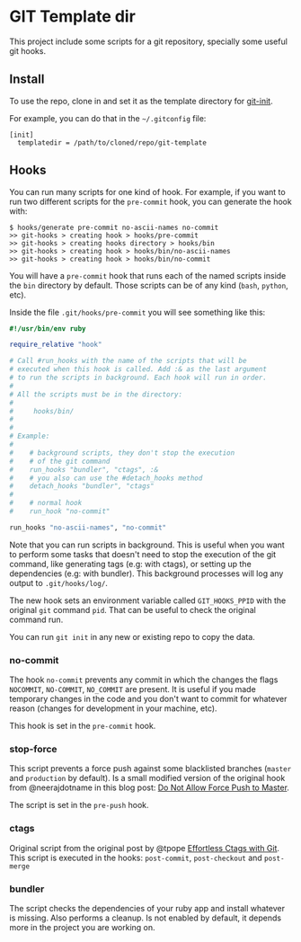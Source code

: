 # GIT Template dir

This project include some scripts for a git repository, specially some useful git hooks.

## Install

To use the repo, clone in and set it as the template directory for [git-init](http://git-scm.com/docs/git-init).

For example, you can do that in the `~/.gitconfig` file:

```gitconfig
[init]
  templatedir = /path/to/cloned/repo/git-template
```

## Hooks

You can run many scripts for one kind of hook. For example, if you want to run two different scripts for the `pre-commit` hook, you can generate the hook with:

```
$ hooks/generate pre-commit no-ascii-names no-commit
>> git-hooks > creating hook > hooks/pre-commit
>> git-hooks > creating hooks directory > hooks/bin
>> git-hooks > creating hook > hooks/bin/no-ascii-names
>> git-hooks > creating hook > hooks/bin/no-commit
```

You will have a `pre-commit` hook that runs each of the named scripts inside the `bin` directory by default. Those scripts can be of any kind (`bash`, `python`, etc).

Inside the file `.git/hooks/pre-commit` you will see something like this:

```ruby
#!/usr/bin/env ruby

require_relative "hook"

# Call #run_hooks with the name of the scripts that will be
# executed when this hook is called. Add :& as the last argument
# to run the scripts in background. Each hook will run in order.
#
# All the scripts must be in the directory:
#
#     hooks/bin/
#
#
# Example:
#
#    # background scripts, they don't stop the execution
#    # of the git command
#    run_hooks "bundler", "ctags", :&
#    # you also can use the #detach_hooks method
#    detach_hooks "bundler", "ctags"
#
#    # normal hook
#    run_hook "no-commit"

run_hooks "no-ascii-names", "no-commit"
```

Note that you can run scripts in background. This is useful when you want to perform some tasks that doesn't need to stop the execution of the git command, like generating tags (e.g: with ctags), or setting up the dependencies (e.g: with bundler). This background processes will log any output to `.git/hooks/log/`.

The new hook sets an environment variable called `GIT_HOOKS_PPID` with the original `git` command `pid`. That can be useful to check the original command run.

You can run `git init` in any new or existing repo to copy the data.

### no-commit

The hook `no-commit` prevents any commit in which the changes the flags `NOCOMMIT`, `NO-COMMIT`, `NO_COMMIT` are present. It is useful if you made temporary changes in the code and you don't want to commit for whatever reason (changes for development in your machine, etc).

This hook is set in the `pre-commit` hook.

### stop-force

This script prevents a force push against some blacklisted branches (`master` and `production` by default). Is a small modified version of the original hook from @neerajdotname in this blog post: [Do Not Allow Force Push to Master](http://blog.bigbinary.com/2013/09/19/do-not-allow-force-pusht-to-master.html).

The script is set in the `pre-push` hook.

### ctags

Original script from the original post by @tpope [Effortless Ctags with Git](http://tbaggery.com/2011/08/08/effortless-ctags-with-git.html). This script is executed in the hooks: `post-commit`, `post-checkout` and `post-merge`

### bundler

The script checks the dependencies of your ruby app and install whatever is missing. Also performs a cleanup. Is not enabled by default, it depends more in the project you are working on.
